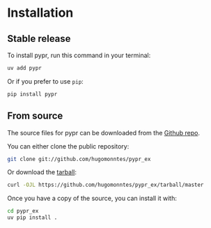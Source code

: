 # Installation

## Stable release

To install pypr, run this command in your terminal:

```sh
uv add pypr
```

Or if you prefer to use `pip`:

```sh
pip install pypr
```

## From source

The source files for pypr can be downloaded from the [Github repo](https://github.com/hugomonntes/pypr_ex).

You can either clone the public repository:

```sh
git clone git://github.com/hugomonntes/pypr_ex
```

Or download the [tarball](https://github.com/hugomonntes/pypr_ex/tarball/master):

```sh
curl -OJL https://github.com/hugomonntes/pypr_ex/tarball/master
```

Once you have a copy of the source, you can install it with:

```sh
cd pypr_ex
uv pip install .
```
